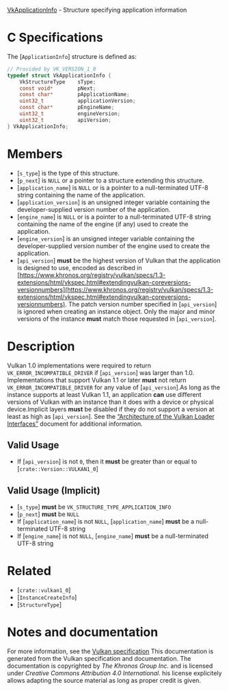 [VkApplicationInfo](https://www.khronos.org/registry/vulkan/specs/1.3-extensions/man/html/VkApplicationInfo.html) - Structure specifying application information

# C Specifications
The [`ApplicationInfo`] structure is defined as:
```c
// Provided by VK_VERSION_1_0
typedef struct VkApplicationInfo {
    VkStructureType    sType;
    const void*        pNext;
    const char*        pApplicationName;
    uint32_t           applicationVersion;
    const char*        pEngineName;
    uint32_t           engineVersion;
    uint32_t           apiVersion;
} VkApplicationInfo;
```

# Members
- [`s_type`] is the type of this structure.
- [`p_next`] is `NULL` or a pointer to a structure extending this structure.
- [`application_name`] is `NULL` or is a pointer to a null-terminated UTF-8 string containing the name of the application.
- [`application_version`] is an unsigned integer variable containing the developer-supplied version number of the application.
- [`engine_name`] is `NULL` or is a pointer to a null-terminated UTF-8 string containing the name of the engine (if any) used to create the application.
- [`engine_version`] is an unsigned integer variable containing the developer-supplied version number of the engine used to create the application.
- [`api_version`] **must**  be the highest version of Vulkan that the application is designed to use, encoded as described in [https://www.khronos.org/registry/vulkan/specs/1.3-extensions/html/vkspec.html#extendingvulkan-coreversions-versionnumbers](https://www.khronos.org/registry/vulkan/specs/1.3-extensions/html/vkspec.html#extendingvulkan-coreversions-versionnumbers). The patch version number specified in [`api_version`] is ignored when creating an instance object. Only the major and minor versions of the instance  **must**  match those requested in [`api_version`].

# Description
Vulkan 1.0 implementations were required to return
`VK_ERROR_INCOMPATIBLE_DRIVER` if [`api_version`] was larger than 1.0.
Implementations that support Vulkan 1.1 or later  **must**  not return
`VK_ERROR_INCOMPATIBLE_DRIVER` for any value of [`api_version`].As long as the instance supports at least Vulkan 1.1, an application  **can** 
use different versions of Vulkan with an instance than it does with a device
or physical device.Implicit layers  **must**  be disabled if they do not support a version at least
as high as [`api_version`].
See the [“Architecture of the Vulkan Loader
Interfaces”](https://www.khronos.org/registry/vulkan/specs/1.3-extensions/html/vkspec.html#LoaderInterfaceArchitecture) document for additional information.
## Valid Usage
-    If [`api_version`] is not `0`, then it  **must**  be greater than or equal to [`crate::Version::VULKAN1_0`]

## Valid Usage (Implicit)
-  [`s_type`] **must**  be `VK_STRUCTURE_TYPE_APPLICATION_INFO`
-  [`p_next`] **must**  be `NULL`
-    If [`application_name`] is not `NULL`, [`application_name`] **must**  be a null-terminated UTF-8 string
-    If [`engine_name`] is not `NULL`, [`engine_name`] **must**  be a null-terminated UTF-8 string

# Related
- [`crate::vulkan1_0`]
- [`InstanceCreateInfo`]
- [`StructureType`]

# Notes and documentation
For more information, see the [Vulkan specification](https://www.khronos.org/registry/vulkan/specs/1.3-extensions/html/vkspec.html)
This documentation is generated from the Vulkan specification and documentation.
The documentation is copyrighted by *The Khronos Group Inc.* and is licensed under *Creative Commons Attribution 4.0 International*.
his license explicitely allows adapting the source material as long as proper credit is given.
        